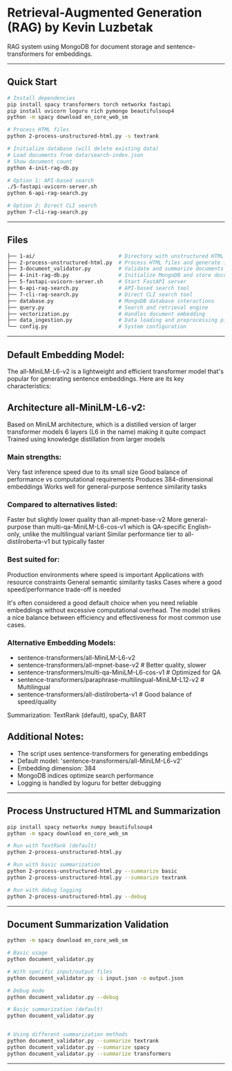 Retrieval-Augmented Generation (RAG) by Kevin Luzbetak
======================================================

RAG system using MongoDB for document storage and sentence-transformers for embeddings.

-----------------------------------------------------------------------------------------------------
## Quick Start

```bash
# Install dependencies
pip install spacy transformers torch networkx fastapi
pip install uvicorn loguru rich pymongo beautifulsoup4
python -m spacy download en_core_web_sm

# Process HTML files
python 2-process-unstructured-html.py -s textrank

# Initialize database (will delete existing data)
# Load documents from data/search-index.json
# Show document count
python 4-init-rag-db.py

# Option 1: API-based search
./5-fastapi-uvicorn-server.sh
python 6-api-rag-search.py

# Option 2: Direct CLI search
python 7-cli-rag-search.py
```

-----------------------------------------------------------------------------------------------------
## Files

```bash
├── 1-ai/                           # Directory with unstructured HTML files
├── 2-process-unstructured-html.py  # Process HTML files and generate index
├── 3-document_validator.py         # Validate and summarize documents
├── 4-init-rag-db.py                # Initialize MongoDB and store documents
├── 5-fastapi-uvicorn-server.sh     # Start FastAPI server
├── 6-api-rag-search.py             # API-based search tool
├── 7-cli-rag-search.py             # Direct CLI search tool
├── database.py                     # MongoDB database interactions
├── query.py                        # Search and retrieval engine
├── vectorization.py                # Handles document embedding
├── data_ingestion.py               # Data loading and preprocessing pipeline
└── config.py                       # System configuration
```

-----------------------------------------------------------------------------------------------------
## Default Embedding Model:
The all-MiniLM-L6-v2 is a lightweight and efficient transformer model that's popular for generating sentence embeddings. Here are its key characteristics:

## Architecture all-MiniLM-L6-v2:
Based on MiniLM architecture, which is a distilled version of larger transformer models
6 layers (L6 in the name) making it quite compact
Trained using knowledge distillation from larger models

### Main strengths:
Very fast inference speed due to its small size
Good balance of performance vs computational requirements
Produces 384-dimensional embeddings
Works well for general-purpose sentence similarity tasks

### Compared to alternatives listed:
Faster but slightly lower quality than all-mpnet-base-v2
More general-purpose than multi-qa-MiniLM-L6-cos-v1 which is QA-specific
English-only, unlike the multilingual variant
Similar performance tier to all-distilroberta-v1 but typically faster

### Best suited for:
Production environments where speed is important
Applications with resource constraints
General semantic similarity tasks
Cases where a good speed/performance trade-off is needed

It's often considered a good default choice when you need reliable embeddings without excessive computational overhead. The model strikes a nice balance between efficiency and effectiveness for most common use cases.

### Alternative Embedding Models:
- sentence-transformers/all-MiniLM-L6-v2
- sentence-transformers/all-mpnet-base-v2                      # Better quality, slower
- sentence-transformers/multi-qa-MiniLM-L6-cos-v1              # Optimized for QA
- sentence-transformers/paraphrase-multilingual-MiniLM-L12-v2  # Multilingual
- sentence-transformers/all-distilroberta-v1                   # Good balance of speed/quality

Summarization: TextRank (default), spaCy, BART


## Additional Notes:
- The script uses sentence-transformers for generating embeddings
- Default model: 'sentence-transformers/all-MiniLM-L6-v2'
- Embedding dimension: 384
- MongoDB indices optimize search performance
- Logging is handled by loguru for better debugging


-----------------------------------------------------------------------------------------------------
## Process Unstructured HTML and Summarization
```bash
pip install spacy networkx numpy beautifulsoup4
python -m spacy download en_core_web_sm

# Run with TextRank (default)
python 2-process-unstructured-html.py

# Run with basic summarization
python 2-process-unstructured-html.py --summarize basic 
python 2-process-unstructured-html.py --summarize textrank

# Run with debug logging
python 2-process-unstructured-html.py --debug
```
-----------------------------------------------------------------------------------------------------
## Document Summarization Validation
```bash
python -m spacy download en_core_web_sm

# Basic usage
python document_validator.py

# With specific input/output files
python document_validator.py -i input.json -o output.json

# Debug mode
python document_validator.py --debug

# Basic summarization (default)
python document_validator.py


# Using different summarization methods
python document_validator.py --summarize textrank
python document_validator.py --summarize spacy
python document_validator.py --summarize transformers

```
-----------------------------------------------------------------------------------------------------

